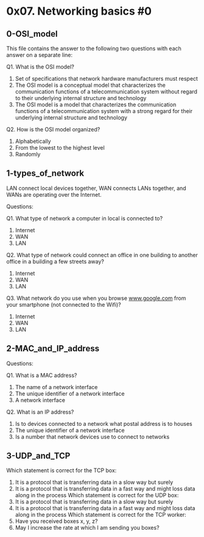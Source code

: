 # 0x07. Networking basics #0

## 0-OSI_model
This file contains the answer to the following two questions with each answer on a separate line:

Q1. What is the OSI model?
1. Set of specifications that network hardware manufacturers must respect
2. The OSI model is a conceptual model that characterizes the communication functions of a telecommunication system without regard to their underlying internal structure and technology
3. The OSI model is a model that characterizes the communication functions of a telecommunication system with a strong regard for their underlying internal structure and technology

Q2. How is the OSI model organized?
1. Alphabetically
2. From the lowest to the highest level
3. Randomly

## 1-types_of_network
LAN connect local devices together, WAN connects LANs together, and WANs are operating over the Internet.

Questions:

Q1. What type of network a computer in local is connected to?
1. Internet
2. WAN
3. LAN

Q2. What type of network could connect an office in one building to another office in a building a few streets away?
1. Internet
2. WAN
3. LAN

Q3. What network do you use when you browse www.google.com from your smartphone (not connected to the Wifi)?
1. Internet
2. WAN
3. LAN

## 2-MAC_and_IP_address
Questions:

Q1. What is a MAC address?
1. The name of a network interface
2. The unique identifier of a network interface
3. A network interface

Q2. What is an IP address?
1. Is to devices connected to a network what postal address is to houses
2. The unique identifier of a network interface
3. Is a number that network devices use to connect to networks

## 3-UDP_and_TCP
Which statement is correct for the TCP box:
1. It is a protocol that is transferring data in a slow way but surely
2. It is a protocol that is transferring data in a fast way and might loss data along in the process
Which statement is correct for the UDP box:
1. It is a protocol that is transferring data in a slow way but surely
2. It is a protocol that is transferring data in a fast way and might loss data along in the process
Which statement is correct for the TCP worker:
1. Have you received boxes x, y, z?
2. May I increase the rate at which I am sending you boxes?


